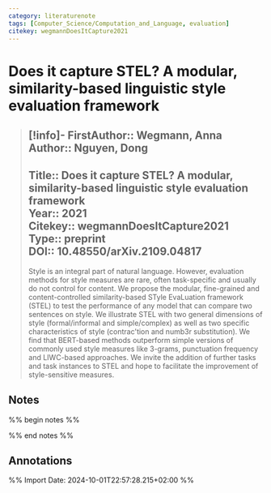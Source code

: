 ```yaml
---
category: literaturenote
tags: [Computer_Science/Computation_and_Language, evaluation]
citekey: wegmannDoesItCapture2021
---
```

# Does it capture STEL? A modular, similarity-based linguistic style evaluation framework

> [!info]-
> **FirstAuthor**:: Wegmann, Anna  
> **Author**:: Nguyen, Dong  
> ---    
> **Title**:: Does it capture STEL? A modular, similarity-based linguistic style evaluation framework  
> **Year**:: 2021   
> **Citekey**:: wegmannDoesItCapture2021  
> **Type**:: preprint  
> **DOI**:: 10.48550/arXiv.2109.04817
> ---
> Style is an integral part of natural language. However, evaluation methods for style measures are rare, often task-specific and usually do not control for content. We propose the modular, fine-grained and content-controlled similarity-based STyle EvaLuation framework (STEL) to test the performance of any model that can compare two sentences on style. We illustrate STEL with two general dimensions of style (formal/informal and simple/complex) as well as two specific characteristics of style (contrac'tion and numb3r substitution). We find that BERT-based methods outperform simple versions of commonly used style measures like 3-grams, punctuation frequency and LIWC-based approaches. We invite the addition of further tasks and task instances to STEL and hope to facilitate the improvement of style-sensitive measures.

## Notes
%% begin notes %%

%% end notes %%

## Annotations



%% Import Date: 2024-10-01T22:57:28.215+02:00 %%
